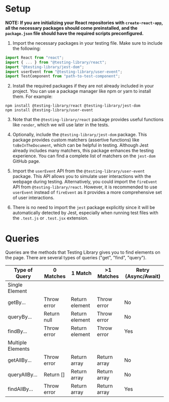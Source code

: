 # Setup

**NOTE: If you are initializing your React repositories with `create-react-app`, all the necessary packages should come preinstalled, and the `package.json` file should have the required scripts preconfigured.**

1. Import the necessary packages in your testing file. Make sure to include the following:

```javascript
import React from "react";
import { ... } from "@testing-library/react";
import "@testing-library/jest-dom";
import userEvent from "@testing-library/user-event";
import TestComponent from "path-to-test-component";
```

2. Install the required packages if they are not already included in your project. You can use a package manager like npm or yarn to install them. For example:

```shell
npm install @testing-library/react @testing-library/jest-dom
npm install @testing-library/user-event
```

3. Note that the `@testing-library/react` package provides useful functions like `render`, which we will use later in the tests.

4. Optionally, include the `@testing-library/jest-dom` package. This package provides custom matchers (assertive functions) like `toBeInTheDocument`, which can be helpful in testing. Although Jest already includes many matchers, this package enhances the testing experience. You can find a complete list of matchers on the `jest-dom` GitHub page.

5. Import the `userEvent` API from the `@testing-library/user-event` package. This API allows you to simulate user interactions with the webpage during testing. Alternatively, you could import the `fireEvent` API from `@testing-library/react`. However, it is recommended to use `userEvent` instead of `fireEvent` as it provides a more comprehensive set of user interactions.

6. There is no need to import the `jest` package explicitly since it will be automatically detected by Jest, especially when running test files with the `.test.js` or `.test.jsx` extension.

# Queries

Queries are the methods that Testing Library gives you to find elements on the page. There are several types of queries ("get", "find", "query").

Type of Query | 0 Matches | 1 Match | >1 Matches | Retry (Async/Await)
--- | --- | --- | --- | ---
Single Element | | | |
getBy... | Throw error | Return element | Throw error | No
queryBy... | Return null | Return element | Throw error | No
findBy... | Throw error | Return element | Throw error | Yes
Multiple Elements | | | |
getAllBy... | Throw error | Return array | Return array | No
queryAllBy... | Return [] | Return array | Return array | No
findAllBy... | Throw error | Return array | Return array | Yes

